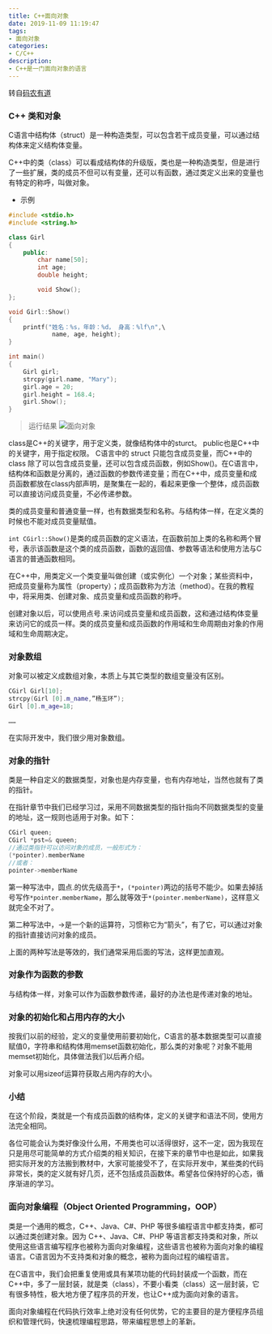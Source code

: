```yaml
---
title: C++面向对象
date: 2019-11-09 11:19:47
tags:
- 面向对象
categories:
- C/C++
description:
- C++是一门面向对象的语言
---
```


<!--more-->
转自[码农有道](https://blog.csdn.net/wucz122140729/article/details/98477538)

### C++ 类和对象
C语言中结构体（struct）是一种构造类型，可以包含若干成员变量，可以通过结构体来定义结构体变量。

C++中的类（class）可以看成结构体的升级版，类也是一种构造类型，但是进行了一些扩展，类的成员不但可以有变量，还可以有函数，通过类定义出来的变量也有特定的称呼，叫做对象。

* 示例
```C++
#include <stdio.h>
#include <string.h>

class Girl
{
    public:
        char name[50];
        int age;
        double height;

        void Show();
};

void Girl::Show()
{
    printf("姓名：%s，年龄：%d， 身高：%lf\n",\
            name, age, height);
}

int main()
{
    Girl girl;
    strcpy(girl.name, "Mary");
    girl.age = 20;
    girl.height = 168.4;
    girl.Show();
}
```

> 运行结果
![面向对象](o1.png)

class是C++的关键字，用于定义类，就像结构体中的sturct。
public也是C++中的关键字，用于指定权限。
C语言中的 struct 只能包含成员变量，而C++中的 class 除了可以包含成员变量，还可以包含成员函数，例如Show()。在C语言中，结构体和函数是分离的，通过函数的参数传递变量；而在C++中，成员变量和成员函数都放在class内部声明，是聚集在一起的，看起来更像一个整体，成员函数可以直接访问成员变量，不必传递参数。

类的成员变量和普通变量一样，也有数据类型和名称。与结构体一样，在定义类的时候也不能对成员变量赋值。

`int CGirl::Show()`是类的成员函数的定义语法，在函数前加上类的名称和两个冒号，表示该函数是这个类的成员函数，函数的返回值、参数等语法和使用方法与C语言的普通函数相同。

在C++中，用类定义一个类变量叫做创建（或实例化）一个对象；某些资料中，把成员变量称为属性（property）；成员函数称为方法（method）。在我的教程中，将采用类、创建对象、成员变量和成员函数的称呼。

创建对象以后，可以使用点号.来访问成员变量和成员函数，这和通过结构体变量来访问它的成员一样。类的成员变量和成员函数的作用域和生命周期由对象的作用域和生命周期决定。

### 对象数组
对象可以被定义成数组对象，本质上与其它类型的数组变量没有区别。
```C++
CGirl Girl[10];
strcpy(Girl [0].m_name,”杨玉环”);
Girl [0].m_age=18;

……
```

在实际开发中，我们很少用对象数组。

### 对象的指针
类是一种自定义的数据类型，对象也是内存变量，也有内存地址，当然也就有了类的指针。

在指针章节中我们已经学习过，采用不同数据类型的指针指向不同数据类型的变量的地址，这一规则也适用于对象。如下：
```C++
CGirl queen;
CGirl *pst=& queen;
//通过类指针可以访问对象的成员，一般形式为：
(*pointer).memberName
//或者：
pointer->memberName
```

第一种写法中，圆点.的优先级高于`*`，`(*pointer)`两边的括号不能少。如果去掉括号写作`*pointer.memberName`，那么就等效于`*(pointer.memberName)`，这样意义就完全不对了。

第二种写法中，->是一个新的运算符，习惯称它为“箭头”，有了它，可以通过对象的指针直接访问对象的成员。

上面的两种写法是等效的，我们通常采用后面的写法，这样更加直观。

### 对象作为函数的参数
与结构体一样，对象可以作为函数参数传递，最好的办法也是传递对象的地址。

### 对象的初始化和占用内存的大小
按我们以前的经验，定义的变量使用前要初始化，C语言的基本数据类型可以直接赋值0，字符串和结构体用memset函数初始化，那么类的对象呢？对象不能用memset初始化，具体做法我们以后再介绍。

对象可以用sizeof运算符获取占用内存的大小。

### 小结
在这个阶段，类就是一个有成员函数的结构体，定义的关键字和语法不同，使用方法完全相同。

各位可能会认为类好像没什么用，不用类也可以活得很好，这不一定，因为我现在只是用尽可能简单的方式介绍类的相关知识，在接下来的章节中也是如此，如果我把实际开发的方法搬到教材中，大家可能接受不了，在实际开发中，某些类的代码非常长，类的定义就有好几页，还不包括成员函数体。希望各位保持好的心态，循序渐进的学习。

### 面向对象编程（Object Oriented Programming，OOP）
类是一个通用的概念，C++、Java、C#、PHP 等很多编程语言中都支持类，都可以通过类创建对象。因为 C++、Java、C#、PHP 等语言都支持类和对象，所以使用这些语言编写程序也被称为面向对象编程，这些语言也被称为面向对象的编程语言。C语言因为不支持类和对象的概念，被称为面向过程的编程语言。

在C语言中，我们会把重复使用或具有某项功能的代码封装成一个函数，而在C++中，多了一层封装，就是类（class），不要小看类（class）这一层封装，它有很多特性，极大地方便了程序员的开发，也让C++成为面向对象的语言。

面向对象编程在代码执行效率上绝对没有任何优势，它的主要目的是方便程序员组织和管理代码，快速梳理编程思路，带来编程思想上的革新。
